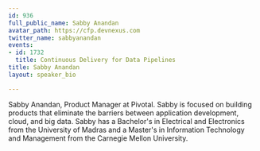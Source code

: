 ```yaml
---
id: 936
full_public_name: Sabby Anandan
avatar_path: https://cfp.devnexus.com
twitter_name: sabbyanandan
events:
- id: 1732
  title: Continuous Delivery for Data Pipelines
title: Sabby Anandan
layout: speaker_bio

---
```

Sabby Anandan, Product Manager at Pivotal. Sabby is focused on building products that eliminate the barriers between application development, cloud, and big data. Sabby has a Bachelor's in Electrical and Electronics from the University of Madras and a Master's in Information Technology and Management from the Carnegie Mellon University.
